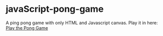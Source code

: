 # javaScript-pong-game
A ping pong game with only HTML and  Javascript canvas.
Play it in here: [Play the Pong Game](https://erdemgazeloglu.github.io/javaScript-pong-game/)
